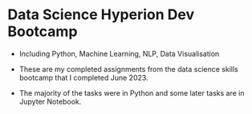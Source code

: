 # Data Science Hyperion Dev Bootcamp

* Including Python, Machine Learning, NLP, Data Visualisation

* These are my completed assignments from the data science skills bootcamp that I completed June 2023.

* The majority of the tasks were in Python and some later tasks are in Jupyter Notebook. 
